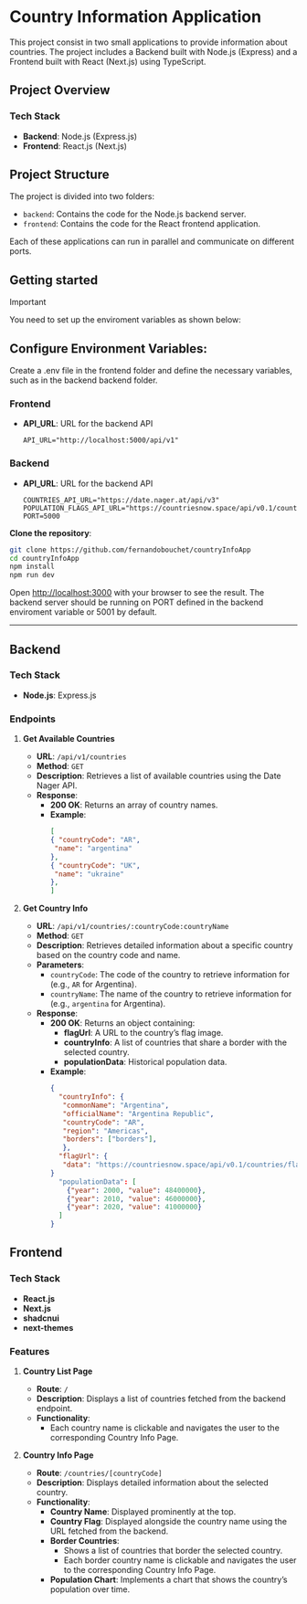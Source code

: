 # Country Information Application

This project consist in two small applications to provide information about countries. The project includes a Backend built with Node.js (Express) and a Frontend built with React (Next.js) using TypeScript.

## Project Overview

### Tech Stack

- **Backend**: Node.js (Express.js)
- **Frontend**: React.js (Next.js)

## Project Structure

The project is divided into two folders:

- `backend`: Contains the code for the Node.js backend server.
- `frontend`: Contains the code for the React frontend application.

Each of these applications can run in parallel and communicate on different ports.

## Getting started

>[!IMPORTANT]
You need to set up the enviroment variables as shown below:

## Configure Environment Variables:

Create a .env file in the frontend folder and define the necessary variables, such as in the backend backend folder.

### Frontend

- **API_URL**: URL for the backend API
  ```env
  API_URL="http://localhost:5000/api/v1"

### Backend

- **API_URL**: URL for the backend API
  ```env
  COUNTRIES_API_URL="https://date.nager.at/api/v3"
  POPULATION_FLAGS_API_URL="https://countriesnow.space/api/v0.1/countries"
  PORT=5000

**Clone the repository**:
   ```bash
  git clone https://github.com/fernandobouchet/countryInfoApp
cd countryInfoApp
npm install
npm run dev

```

Open [http://localhost:3000](http://localhost:3000) with your browser to see the result.
The backend server should be running on PORT defined in the backend enviroment variable or 5001 by default.


---

## Backend

### Tech Stack

- **Node.js**: Express.js


### Endpoints

1. **Get Available Countries**
   - **URL**: `/api/v1/countries`
   - **Method**: `GET`
   - **Description**: Retrieves a list of available countries using the Date Nager API.
   - **Response**: 
     - **200 OK**: Returns an array of country names.
     - **Example**:
       ```json
       [
       { "countryCode": "AR",
        "name": "argentina"
       },
       { "countryCode": "UK",
        "name": "ukraine"
       },
       ]
       ```

2. **Get Country Info**
   - **URL**: `/api/v1/countries/:countryCode:countryName`
   - **Method**: `GET`
   - **Description**: Retrieves detailed information about a specific country based on the country code and name.
   - **Parameters**: 
     - `countryCode`: The code of the country to retrieve information for (e.g., `AR` for Argentina).
     - `countryName`: The name of the country to retrieve information for (e.g., `argentina` for Argentina).
   - **Response**:
     - **200 OK**: Returns an object containing:
       - **flagUrl**: A URL to the country’s flag image.
       - **countryInfo**: A list of countries that share a border with the selected country.
       - **populationData**: Historical population data.
     - **Example**:
       ```json
       {
         "countryInfo": {
          "commonName": "Argentina",
          "officialName": "Argentina Republic",
          "countryCode": "AR",
          "region": "Americas",
          "borders": ["borders"],
          },
         "flagUrl": {
          "data": "https://countriesnow.space/api/v0.1/countries/flag/images/UA.png",
       }
         "populationData": [
           {"year": 2000, "value": 48400000},
           {"year": 2010, "value": 46000000},
           {"year": 2020, "value": 41000000}
         ]
       }
       ```

## Frontend

### Tech Stack

- **React.js**
- **Next.js**
- **shadcnui**
- **next-themes**

### Features

1. **Country List Page**
   - **Route**: `/`
   - **Description**: Displays a list of countries fetched from the backend endpoint.
   - **Functionality**:
     - Each country name is clickable and navigates the user to the corresponding Country Info Page.

2. **Country Info Page**
   - **Route**: `/countries/[countryCode]`
   - **Description**: Displays detailed information about the selected country.
   - **Functionality**:
     - **Country Name**: Displayed prominently at the top.
     - **Country Flag**: Displayed alongside the country name using the URL fetched from the backend.
     - **Border Countries**:
       - Shows a list of countries that border the selected country.
       - Each border country name is clickable and navigates the user to the corresponding Country Info Page.
     - **Population Chart**: Implements a chart that shows the country’s population over time.
